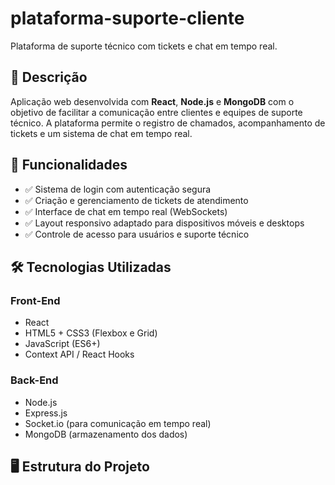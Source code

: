 # plataforma-suporte-cliente
Plataforma de suporte técnico com tickets e chat em tempo real.

## 📌 Descrição
Aplicação web desenvolvida com **React**, **Node.js** e **MongoDB** com o objetivo de facilitar a comunicação entre clientes e equipes de suporte técnico. A plataforma permite o registro de chamados, acompanhamento de tickets e um sistema de chat em tempo real.

## 🚀 Funcionalidades
- ✅ Sistema de login com autenticação segura
- ✅ Criação e gerenciamento de tickets de atendimento
- ✅ Interface de chat em tempo real (WebSockets)
- ✅ Layout responsivo adaptado para dispositivos móveis e desktops
- ✅ Controle de acesso para usuários e suporte técnico

## 🛠 Tecnologias Utilizadas

### Front-End
- React
- HTML5 + CSS3 (Flexbox e Grid)
- JavaScript (ES6+)
- Context API / React Hooks

### Back-End
- Node.js
- Express.js
- Socket.io (para comunicação em tempo real)
- MongoDB (armazenamento dos dados)

## 🖥️ Estrutura do Projeto
